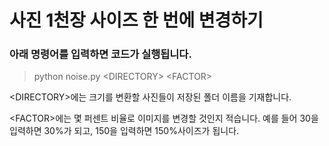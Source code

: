 # 사진 1천장 사이즈 한 번에 변경하기

### 아래 명령어를 입력하면 코드가 실행됩니다.

>python noise.py <DIRECTORY\> <FACTOR\>

<DIRECTORY\>에는 크기를 변환할 사진들이 저장된 폴더 이름을 기재합니다.

<FACTOR\>에는 몇 퍼센트 비율로 이미지를 변경할 것인지 적습니다. 예를 들어 30을 입력하면 30%가 되고, 150을 입력하면 150%사이즈가 됩니다.
